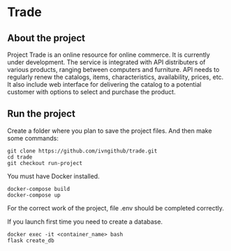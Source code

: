 # Trade

## About the project
Project Trade is an online resource for online commerce.
It is currently under development.
The service is integrated with API distributers of various products, ranging between computers and furniture.
API needs to regularly renew the catalogs, items, characteristics, availability, prices, etc. It also include web interface for delivering the catalog to a potential customer with options to select and purchase the product.

## Run the project
Create a folder where you plan to save the project files.
And then make some commands:
```
git clone https://github.com/ivngithub/trade.git
cd trade
git checkout run-project
```

You must have Docker installed.

```
docker-compose build
docker-compose up
```

For the correct work of the project, file .env should be completed correctly.

If you launch first time you need to create a database.
```
docker exec -it <container_name> bash
flask create_db
```

